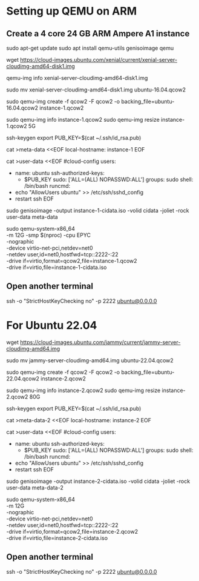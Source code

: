 # Setting up QEMU on ARM
## Create a 4 core 24 GB ARM Ampere A1 instance

sudo apt-get update
sudo apt install qemu-utils genisoimage qemu

wget https://cloud-images.ubuntu.com/xenial/current/xenial-server-cloudimg-amd64-disk1.img

qemu-img info xenial-server-cloudimg-amd64-disk1.img

sudo mv xenial-server-cloudimg-amd64-disk1.img ubuntu-16.04.qcow2

sudo qemu-img create -f qcow2 -F qcow2 -o backing_file=ubuntu-16.04.qcow2 instance-1.qcow2

sudo qemu-img info instance-1.qcow2
sudo qemu-img resize instance-1.qcow2 5G

ssh-keygen
export PUB_KEY=$(cat ~/.ssh/id_rsa.pub)

cat >meta-data <<EOF
local-hostname: instance-1
EOF

cat >user-data <<EOF
#cloud-config
users:
  - name: ubuntu
    ssh-authorized-keys:
      - $PUB_KEY
    sudo: ['ALL=(ALL) NOPASSWD:ALL']
    groups: sudo
    shell: /bin/bash
runcmd:
  - echo "AllowUsers ubuntu" >> /etc/ssh/sshd_config
  - restart ssh
EOF

sudo genisoimage  -output instance-1-cidata.iso -volid cidata -joliet -rock user-data meta-data

sudo qemu-system-x86_64  \
  -m 12G -smp $(nproc) -cpu EPYC \
  -nographic \
  -device virtio-net-pci,netdev=net0 \
  -netdev user,id=net0,hostfwd=tcp::2222-:22 \
  -drive if=virtio,format=qcow2,file=instance-1.qcow2 \
  -drive if=virtio,file=instance-1-cidata.iso

  ## Open another terminal
  ssh -o "StrictHostKeyChecking no" -p 2222 ubuntu@0.0.0.0


# For Ubuntu 22.04

wget https://cloud-images.ubuntu.com/jammy/current/jammy-server-cloudimg-amd64.img

sudo mv jammy-server-cloudimg-amd64.img ubuntu-22.04.qcow2
  
sudo qemu-img create -f qcow2 -F qcow2 -o backing_file=ubuntu-22.04.qcow2 instance-2.qcow2

sudo qemu-img info instance-2.qcow2
sudo qemu-img resize instance-2.qcow2 80G

ssh-keygen
export PUB_KEY=$(cat ~/.ssh/id_rsa.pub)

cat >meta-data-2 <<EOF
local-hostname: instance-2
EOF

cat >user-data <<EOF
#cloud-config
users:
  - name: ubuntu
    ssh-authorized-keys:
      - $PUB_KEY
    sudo: ['ALL=(ALL) NOPASSWD:ALL']
    groups: sudo
    shell: /bin/bash
runcmd:
  - echo "AllowUsers ubuntu" >> /etc/ssh/sshd_config
  - restart ssh
EOF

sudo genisoimage  -output instance-2-cidata.iso -volid cidata -joliet -rock user-data meta-data-2

sudo qemu-system-x86_64  \
  -m 12G \
  -nographic \
  -device virtio-net-pci,netdev=net0 \
  -netdev user,id=net0,hostfwd=tcp::2222-:22 \
  -drive if=virtio,format=qcow2,file=instance-2.qcow2 \
  -drive if=virtio,file=instance-2-cidata.iso

## Open another terminal
ssh -o "StrictHostKeyChecking no" -p 2222 ubuntu@0.0.0.0
